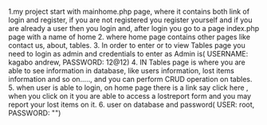 1.my project start with mainhome.php page, where it contains both link of login and register, if you are not registered you register yourself and if you are already a user then you login and, after login you go to a page index.php page with a name of home
2. where home page contains other pages like contact us, about, tables.
3. In order to enter or to view Tables page you need to login as admin and credentials to enter as Admin is( USERNAME: kagabo andrew, PASSWORD: 12@12)
4. IN Tables page is where you are able to see information in database, like users information, lost items information and so on....., and you can perform CRUD operation on tables.
5. when user is able to login, on home page there is a link say click here , when you click on it you are able to access a lostreport form and you may report your lost items on it.
6. user on database and password( USER: root, PASSWORD: "")
